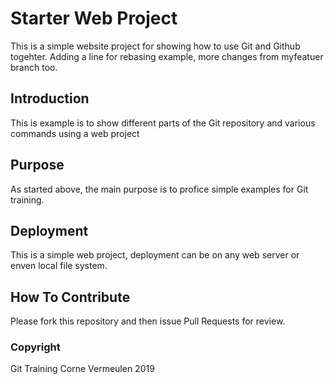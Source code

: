# Starter Web Project

This is a simple website project for showing how to use Git and Github togehter. Adding a line for rebasing example, more changes from myfeatuer branch too.
## Introduction

This is example is to show different parts of the Git repository and various commands using a web project

## Purpose

As started above, the main purpose is to profice simple examples for Git training.

## Deployment

This is a simple web project, deployment can be on any web server or enven local file system.

## How To Contribute

Please fork this repository and then issue Pull Requests for review.

### Copyright

Git Training
Corne Vermeulen
2019
